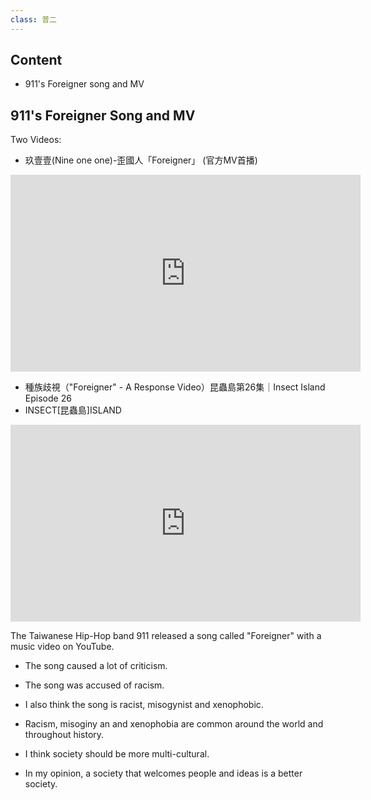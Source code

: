 ```yaml
---
class: 普二
---
```


## Content

- 911's Foreigner song and MV


## 911's Foreigner Song and MV

Two Videos:

- 玖壹壹(Nine one one)-歪國人「Foreigner」 (官方MV首播)

<iframe width="560" height="315" src="https://www.youtube.com/embed/kkc797WQfs0" frameborder="0" allowfullscreen></iframe>

- 種族歧視（"Foreigner" - A Response Video）昆蟲島第26集｜Insect Island Episode 26
- INSECT[昆蟲島]ISLAND

<iframe width="560" height="315" src="https://www.youtube.com/embed/Xx2e2Xc49Pc" frameborder="0" allowfullscreen></iframe>

The Taiwanese Hip-Hop band 911 released a song called "Foreigner" with a music video on YouTube.

- The song caused a lot of criticism.
- The song was accused of racism.
- I also think the song is racist, misogynist and xenophobic.

- Racism, misoginy an and xenophobia are common around the world and throughout history.

- I think society should be more multi-cultural.
- In my opinion, a society that welcomes people and ideas is a better society.
